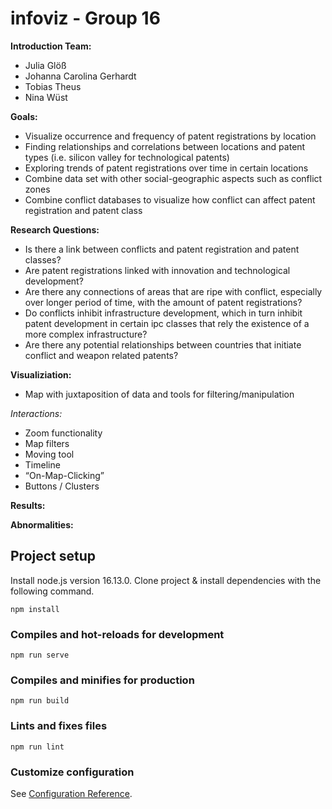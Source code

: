 # infoviz - Group 16

**Introduction Team:**

- Julia Glöß 
- Johanna Carolina Gerhardt
- Tobias Theus
- Nina Wüst

**Goals:**

- Visualize occurrence and frequency of patent registrations by location
- Finding relationships and correlations between locations and patent types (i.e. silicon valley for technological patents) 
- Exploring trends of patent registrations over time in certain locations
- Combine data set with other social-geographic aspects such as conflict zones
- Combine conflict databases to visualize how conflict can affect patent registration and patent class

**Research Questions:**

- Is there a link between conflicts and patent registration and patent classes?
- Are patent registrations linked with innovation and technological development?
- Are there any connections of areas that are ripe with conflict, especially over longer period of time, with the amount of patent registrations?
- Do conflicts inhibit infrastructure development, which in turn inhibit patent development in certain ipc classes that rely the existence of a more complex infrastructure?
- Are there any potential relationships between countries that initiate conflict and weapon related patents?

**Visualiziation:**
- Map with  juxtaposition of data and tools for filtering/manipulation

_Interactions:_
- Zoom functionality
- Map filters
- Moving tool
- Timeline
- “On-Map-Clicking”
- Buttons / Clusters

**Results:**

**Abnormalities:**

## Project setup

Install node.js version 16.13.0. Clone project & install dependencies with the following command.

```
npm install
```

### Compiles and hot-reloads for development
```
npm run serve
```

### Compiles and minifies for production
```
npm run build
```

### Lints and fixes files
```
npm run lint
```

### Customize configuration
See [Configuration Reference](https://cli.vuejs.org/config/).
